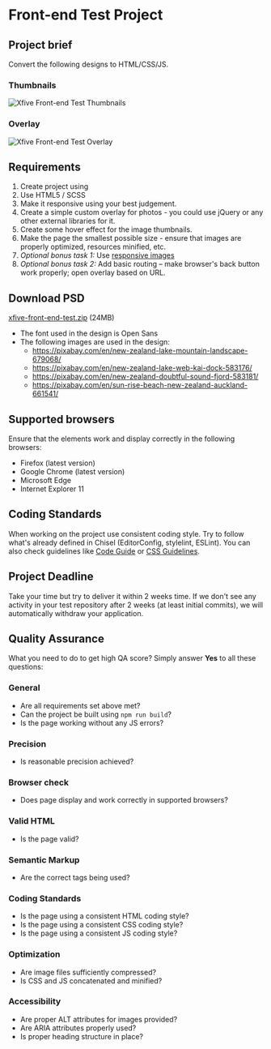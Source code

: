 Front-end Test Project
======================

## Project brief
Convert the following designs to HTML/CSS/JS.

### Thumbnails
![Xfive Front-end Test Thumbnails](xfive-front-end-test-thumbs.jpg)

### Overlay
![Xfive Front-end Test Overlay](xfive-front-end-test-overlay.jpg)

## Requirements
1. Create project using 
2. Use HTML5 / SCSS
3. Make it responsive using your best judgement.
4. Create a simple custom overlay for photos - you could use jQuery or any other external libraries for it.
5. Create some hover effect for the image thumbnails.
6. Make the page the smallest possible size - ensure that images are properly optimized, resources minified, etc.
7. *Optional bonus task 1:* Use [responsive images](https://jakearchibald.com/2015/anatomy-of-responsive-images/)
8. *Optional bonus task 2:* Add basic routing – make browser's back button work properly; open overlay based on URL. 

## Download PSD
[xfive-front-end-test.zip](xfive-front-end-test.zip?raw=true) (24MB)

- The font used in the design is Open Sans
- The following images are used in the design:
  -  https://pixabay.com/en/new-zealand-lake-mountain-landscape-679068/
  -  https://pixabay.com/en/new-zealand-lake-web-kai-dock-583176/
  -  https://pixabay.com/en/new-zealand-doubtful-sound-fjord-583181/
  -  https://pixabay.com/en/sun-rise-beach-new-zealand-auckland-661541/

## Supported browsers
Ensure that the elements work and display correctly in the following browsers:

- Firefox (latest version)
- Google Chrome (latest version)
- Microsoft Edge
- Internet Explorer 11

## Coding Standards
When working on the project use consistent coding style. Try to follow what's already defined in Chisel (EditorConfig, stylelint, ESLint). You can also check guidelines like [Code Guide](http://codeguide.co/) or [CSS Guidelines](http://cssguidelin.es/).

## Project Deadline
Take your time but try to deliver it within 2 weeks time. If we don't see any activity in your test repository after 2 weeks (at least initial commits), we will automatically withdraw your application.

## Quality Assurance

What you need to do to get high QA score? Simply answer **Yes** to all these questions:

### General

- Are all requirements set above met?
- Can the project be built using `npm run build`?
- Is the page working without any JS errors?

### Precision

- Is reasonable precision achieved?

### Browser check

- Does page display and work correctly in supported browsers?

### Valid HTML

- Is the page valid?

### Semantic Markup

- Are the correct tags being used?

### Coding Standards

- Is the page using a consistent HTML coding style?
- Is the page using a consistent CSS coding style?
- Is the page using a consistent JS coding style?

### Optimization

- Are image files sufficiently compressed?
- Is CSS and JS concatenated and minified? 

### Accessibility

- Are proper ALT attributes for images provided?
- Are ARIA attributes properly used?
- Is proper heading structure in place?
